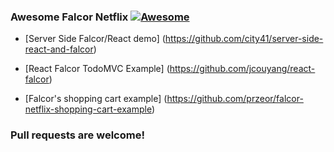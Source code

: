 ### **Awesome Falcor Netflix** [![Awesome](https://cdn.rawgit.com/sindresorhus/awesome/d7305f38d29fed78fa85652e3a63e154dd8e8829/media/badge.svg)](https://github.com/sindresorhus/awesome)

* [Server Side Falcor/React demo] (https://github.com/city41/server-side-react-and-falcor)

* [React Falcor TodoMVC Example] (https://github.com/jcouyang/react-falcor)

* [Falcor's shopping cart example] (https://github.com/przeor/falcor-netflix-shopping-cart-example)


### Pull requests are welcome!

